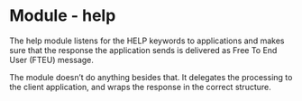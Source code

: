 Module - help
=============

The help module listens for the HELP keywords to applications and makes sure
that the response the application sends is delivered as Free To End User
(FTEU) message.

The module doesn’t do anything besides that. It delegates the processing
to the client application, and wraps the response in the correct
structure.
